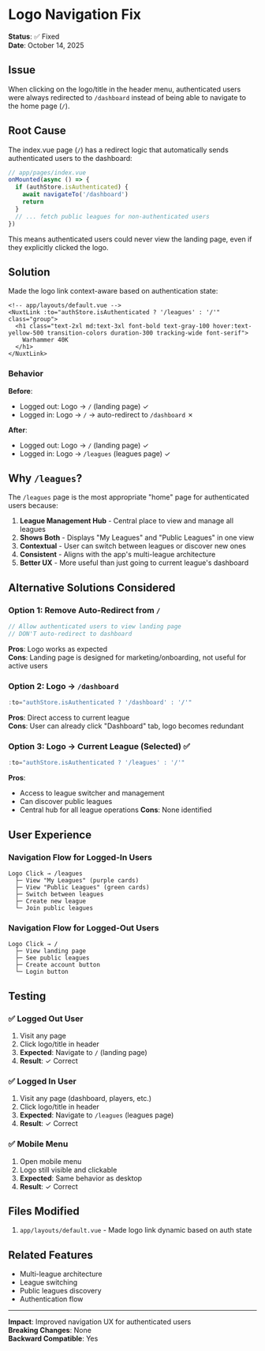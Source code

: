 # Logo Navigation Fix

**Status**: ✅ Fixed  
**Date**: October 14, 2025

## Issue

When clicking on the logo/title in the header menu, authenticated users were always redirected to `/dashboard` instead of being able to navigate to the home page (`/`).

## Root Cause

The index.vue page (`/`) has a redirect logic that automatically sends authenticated users to the dashboard:

```javascript
// app/pages/index.vue
onMounted(async () => {
  if (authStore.isAuthenticated) {
    await navigateTo('/dashboard')
    return
  }
  // ... fetch public leagues for non-authenticated users
})
```

This means authenticated users could never view the landing page, even if they explicitly clicked the logo.

## Solution

Made the logo link context-aware based on authentication state:

```vue
<!-- app/layouts/default.vue -->
<NuxtLink :to="authStore.isAuthenticated ? '/leagues' : '/'" class="group">
  <h1 class="text-2xl md:text-3xl font-bold text-gray-100 hover:text-yellow-500 transition-colors duration-300 tracking-wide font-serif">
    Warhammer 40K
  </h1>
</NuxtLink>
```

### Behavior

**Before**:
- Logged out: Logo → `/` (landing page) ✓
- Logged in: Logo → `/` → auto-redirect to `/dashboard` ✗

**After**:
- Logged out: Logo → `/` (landing page) ✓
- Logged in: Logo → `/leagues` (leagues page) ✓

## Why `/leagues`?

The `/leagues` page is the most appropriate "home" page for authenticated users because:

1. **League Management Hub** - Central place to view and manage all leagues
2. **Shows Both** - Displays "My Leagues" and "Public Leagues" in one view
3. **Contextual** - User can switch between leagues or discover new ones
4. **Consistent** - Aligns with the app's multi-league architecture
5. **Better UX** - More useful than just going to current league's dashboard

## Alternative Solutions Considered

### Option 1: Remove Auto-Redirect from `/`
```javascript
// Allow authenticated users to view landing page
// DON'T auto-redirect to dashboard
```
**Pros**: Logo works as expected  
**Cons**: Landing page is designed for marketing/onboarding, not useful for active users

### Option 2: Logo → `/dashboard`
```javascript
:to="authStore.isAuthenticated ? '/dashboard' : '/'"
```
**Pros**: Direct access to current league  
**Cons**: User can already click "Dashboard" tab, logo becomes redundant

### Option 3: Logo → Current League (Selected) ✅
```javascript
:to="authStore.isAuthenticated ? '/leagues' : '/'"
```
**Pros**: 
- Access to league switcher and management
- Can discover public leagues
- Central hub for all league operations
**Cons**: None identified

## User Experience

### Navigation Flow for Logged-In Users
```
Logo Click → /leagues
  ├─ View "My Leagues" (purple cards)
  ├─ View "Public Leagues" (green cards)
  ├─ Switch between leagues
  ├─ Create new league
  └─ Join public leagues
```

### Navigation Flow for Logged-Out Users
```
Logo Click → /
  ├─ View landing page
  ├─ See public leagues
  ├─ Create account button
  └─ Login button
```

## Testing

### ✅ Logged Out User
1. Visit any page
2. Click logo/title in header
3. **Expected**: Navigate to `/` (landing page)
4. **Result**: ✓ Correct

### ✅ Logged In User
1. Visit any page (dashboard, players, etc.)
2. Click logo/title in header
3. **Expected**: Navigate to `/leagues` (leagues page)
4. **Result**: ✓ Correct

### ✅ Mobile Menu
1. Open mobile menu
2. Logo still visible and clickable
3. **Expected**: Same behavior as desktop
4. **Result**: ✓ Correct

## Files Modified

1. `app/layouts/default.vue` - Made logo link dynamic based on auth state

## Related Features

- Multi-league architecture
- League switching
- Public leagues discovery
- Authentication flow

---

**Impact**: Improved navigation UX for authenticated users  
**Breaking Changes**: None  
**Backward Compatible**: Yes
